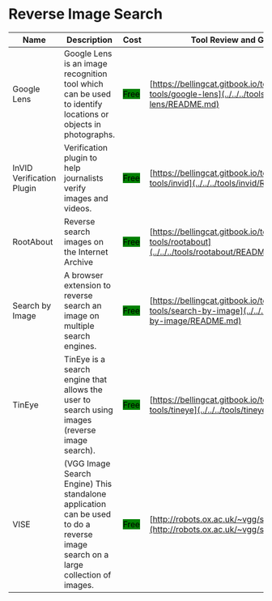 # Reverse Image Search

| Name | Description | Cost | Tool Review and Guide |
| --- | --- | --- | --- |
| Google Lens | Google Lens is an image recognition tool which can be used to identify locations or objects in photographs. | <mark style="background-color:green;">Free</mark> | [https://bellingcat.gitbook.io/toolkit/more/all-tools/google-lens](../../../tools/google-lens/README.md) |
| InVID Verification Plugin | Verification plugin to help journalists verify images and videos. | <mark style="background-color:green;">Free</mark> | [https://bellingcat.gitbook.io/toolkit/more/all-tools/invid](../../../tools/invid/README.md) |
| RootAbout | Reverse search images on the Internet Archive | <mark style="background-color:green;">Free</mark> | [https://bellingcat.gitbook.io/toolkit/more/all-tools/rootabout](../../../tools/rootabout/README.md) |
| Search by Image | A browser extension to reverse search an image on multiple search engines. | <mark style="background-color:green;">Free</mark> | [https://bellingcat.gitbook.io/toolkit/more/all-tools/search-by-image](../../../tools/search-by-image/README.md) |
| TinEye | TinEye is a search engine that allows the user to search using images (reverse image search). | <mark style="background-color:green;">Free</mark> | [https://bellingcat.gitbook.io/toolkit/more/all-tools/tineye](../../../tools/tineye/README.md) |
| VISE | (VGG Image Search Engine) This standalone application can be used to do a reverse image search on a large collection of images. | <mark style="background-color:green;">Free</mark> | [http://robots.ox.ac.uk/~vgg/software/vise](http://robots.ox.ac.uk/~vgg/software/vise) |
